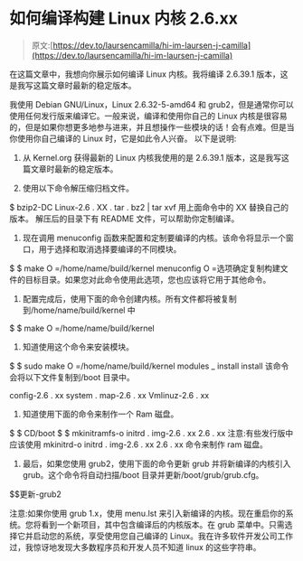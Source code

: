 # 如何编译构建 Linux 内核 2.6.xx

> 原文:[https://dev.to/laursencamilla/hi-im-laursen-j-camilla](https://dev.to/laursencamilla/hi-im-laursen-j-camilla)

在这篇文章中，我想向你展示如何编译 Linux 内核。我将编译 2.6.39.1 版本，这是我写这篇文章时最新的稳定版本。

我使用 Debian GNU/Linux，Linux 2.6.32-5-amd64 和 grub2，但是通常你可以使用任何发行版来编译它。一般来说，编译和使用你自己的 Linux 内核是很容易的，但是如果你想更多地参与进来，并且想操作一些模块的话！会有点难。但是当你使用你自己编译的 Linux 时，它是如此令人兴奋。
以下是说明:

1.  从 Kernel.org 获得最新的 Linux 内核我使用的是 2.6.39.1 版本，这是我写这篇文章时最新的稳定版本。

2.  使用以下命令解压缩归档文件。

$ bzip2-DC Linux-2.6 . XX . tar . bz2 | tar xvf
用上面命令中的 XX 替换自己的版本。
解压后的目录下有 README 文件，可以帮助你定制编译。

1.  现在调用 menuconfig 函数来配置和定制要编译的内核。该命令将显示一个窗口，用于选择和取消选择要编译的不同模块。

$ $ make O =/home/name/build/kernel menuconfig
O =选项确定复制构建文件的目标目录。如果您对此命令使用此选项，您也应该将它用于其他命令。

1.  配置完成后，使用下面的命令创建内核。所有文件都将被复制到/home/name/build/kernel 中

$ $ make O =/home/name/build/kernel

1.  知道使用这个命令来安装模块。

$ $ sudo make O =/home/name/build/kernel modules _ install install
该命令会将以下文件复制到/boot 目录中。

config-2.6 . xx
system . map-2.6 . xx
Vmlinuz-2.6 . xx

1.  知道使用下面的命令来制作一个 Ram 磁盘。

$ $ CD/boot
$ $ mkinitramfs-o initrd . img-2.6 . xx 2.6 . xx
注意:有些发行版中应该使用 mkinitrd-o initrd . img-2.6 . xx 2.6 . xx 命令来制作 ram 磁盘。

1.  最后，如果您使用 grub2，使用下面的命令更新 grub 并将新编译的内核引入 grub。这个命令将自动扫描/boot 目录并更新/boot/grub/grub.cfg。

$$更新-grub2

注意:如果你使用 grub 1.x，使用 menu.lst 来引入新编译的内核。现在重启你的系统。您将看到一个新项目，其中包含编译后的内核版本。在 grub 菜单中。只需选择它并启动您的系统，享受使用您自己编译的 Linux。我在许多软件开发公司工作过，我惊讶地发现大多数程序员和开发人员不知道 linux 的这些字符串。
